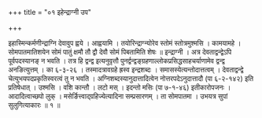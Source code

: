 +++
title = "०१ इहेन्द्राग्नी उप"

+++

इहास्मिन्कर्मणीन्द्राग्नि देवावुप ह्वये । आह्वयामि । तयोरिन्द्राग्न्योरेव स्तोमं स्तोत्रमुश्मसि । कामयामहे । सोमपातमातिशयेन सोमं पातुं क्षमौ तौ द्वौ देवौ सोमं पिबतामिति शेषः ॥ इन्द्राग्नी । अत्र देवताद्वन्द्वेऽपि पूर्वपदस्यानङ् न भवति । तत्र हि द्वन्द्व इत्यनुवृत्तौ पुनर्द्वन्द्वङ्ग्रहणाल्लोकप्रसिद्धसाहचर्याणामेव द्वन्द्व अनङित्युत्तम् । का ६-३-२६ । तस्मादत्रावग्रहे ह्रस्व इन्द्रशब्दः । समासस्येत्यन्तोदात्तत्वम् । देवताद्वन्द्वे चेत्युभयपदप्रकृतिस्वरत्वं तु न भवति । अग्निशब्दस्यानुदात्तादित्वेन नोत्तरपदेऽनुदात्तादौ (पा ६-२-१४२) इति प्रतिषेधात् । उश्मसि । वशि कान्तौ । लटो मस् । इदन्तो मसिः (पा ७-१-४६) इतीकारोपजनः । आदादित्वाच्छपो लुक् । मसेर्ङित्त्वाद्ग्रहिज्येत्यादिना सम्प्रसारणम् । ता सोमपातमा । उभयत्र सुपां सुलुगित्याकारः ॥ १ ॥